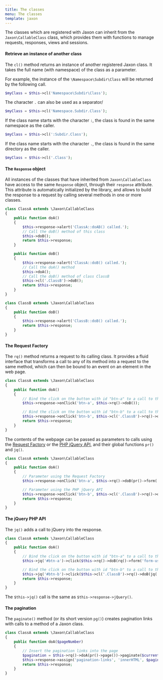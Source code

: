 ```yaml
---
title: The classes
menu: The classes
template: jaxon
---
```


The classes which are registered with Jaxon can inherit from the `Jaxon\CallableClass` class, which provides them with functions to manage requests, responses, views and sessions.

#### Retrieve an instance of another class

The `cl()` method returns an instance of another registered Jaxon class. It takes the full name (with namespace) of the class as a parameter.

For example, the instance of the `\Namespace\Subdir\Class` will be returned by the following call.

```php
$myClass = $this->cl('Namespace\Subdir\Class');
```

The character `.` can also be used as a separator/

```php
$myClass = $this->cl('Namespace.Subdir.Class');
```

If the class name starts with the character `:`, the class is found in the same namespace as the caller.

```php
$myClass = $this->cl(':Subdir.Class');
```

If the class name starts with the character `.`, the class is found in the same directory as the caller.

```php
$myClass = $this->cl('.Class');
```

#### The `Response` object

All instances of the classes that have inherited from `Jaxon\CallableClass` have access to the same `Response` object, through their `response` attribute.
This attribute is automatically initialized by the library, and allows to build the response to a request by calling several methods in one or more classes.

```php
class ClassA extends \Jaxon\CallableClass
{
    public function doA()
    {
        $this->response->alert('ClassA::doAB() called.');
        // Call the doB() method of this class
        $this->doB();
        return $this->response;
    }

    public function doB()
    {
        $this->response->alert('ClassA::doB() called.');
        // Call the doA() method
        $this->doA();
        // Call the doB() method of class ClassB
        $this->cl('.ClassB')->doB();
        return $this->response;
    }
}
```

```php
class ClassB extends \Jaxon\CallableClass
{
    public function doB()
    {
        $this->response->alert('ClassB::doB() called.');
        return $this->response;
    }
}
```

#### The Request Factory

The `rq()` method returns a request to its calling class.
It provides a fluid interface that transforms a call to any of its method into a request to the same method, which can then be bound to an event on an element in the web page.

```php
class ClassA extends \Jaxon\CallableClass
{
    public function doA()
    {
        // Bind the click on the button with id "btn-a" to a call to the doB() method in this class
        $this->response->onClick('btn-a', $this->rq()->doB());

        // Bind the click on the button with id "btn-b" to a call to the doB() method in class ClassB
        $this->response->onClick('btn-b', $this->cl('.ClassB')->rq()->doB());
        return $this->response;
    }
}
```

The contents of the webpage can be passed as parameters to calls using the [Request Factory](../../requests/factory) or the [PHP jQuery API](../../advanced/jquery), and their global functions `pr()` and `jq()`.

```php
class ClassA extends \Jaxon\CallableClass
{
    public function doA()
    {
        // Parameter using the Request Factory
        $this->response->onClick('btn-a', $this->rq()->doB(pr()->form('form-user')));

        // Parameter using the PHP jQuery API
        $this->response->onClick('btn-b', $this->cl('.ClassB')->rq()->doB(jq('#username')->val()));
        return $this->response;
    }
}
```

#### The jQuery PHP API

The `jq()` adds a call to jQuery into the response.

```php
class ClassA extends \Jaxon\CallableClass
{
    public function doA()
    {
        // Bind the click on the button with id "btn-a" to a call to the doB() method in this class
        $this->jq('#btn-a')->click($this->rq()->doB(rq()->form('form-user')));

        // Bind the click on the button with id "btn-b" to a call to the doB() method in class ClassB
        $this->jq('#btn-b')->click($this->cl('.ClassB')->rq()->doB(jq('#username')->val()));
        return $this->response;
    }
}
```

The `$this->jq()` call is the same as `$this->response->jQuery()`.

#### The pagination

The `paginate()` method (or its short version `pg()`) creates pagination links with calls to a method of a Jaxon class.

```php
class ClassA extends \Jaxon\CallableClass
{
    public function doA($pageNumber)
    {
        // Insert the pagination links into the page
        $pagination = $this->rq()->doA(pr()->page())->paginate($currentPage, $itemsPerPage, $totalPages);
        $this->response->assign('pagination-links', 'innerHTML', $pagination);
        return $this->response;
    }
}
```
